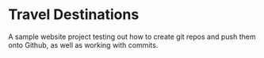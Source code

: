 # Travel Destinations

A sample website project testing out how to create git repos and push them onto Github, as well as working with commits.
